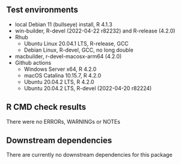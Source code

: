 ## Test environments
* local Debian 11 (bullseye) install, R 4.1.3
* win-builder, R-devel (2022-04-22 r82232) and R-release (4.2.0)
* Rhub
  - Ubuntu Linux 20.04.1 LTS, R-release, GCC
  - Debian Linux, R-devel, GCC, no long double
* macbuilder, r-devel-macosx-arm64 (4.2.0)
* Github actions
  - Windows Server x64, R 4.2.0
  - macOS Catalina 10.15.7, R 4.2.0
  - Ubuntu 20.04.2 LTS, R 4.2.0
  - Ubuntu 20.04.2 LTS, R-devel (2022-04-20 r82224)

## R CMD check results
There were no ERRORs, WARNINGs or NOTEs

## Downstream dependencies
There are currently no downstream dependencies for this package
